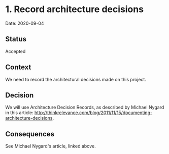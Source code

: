 # 1. Record architecture decisions

Date: 2020-09-04

## Status

Accepted

## Context

We need to record the architectural decisions made on this project.

## Decision

We will use Architecture Decision Records, as described by Michael Nygard in this article: http://thinkrelevance.com/blog/2011/11/15/documenting-architecture-decisions.

## Consequences

See Michael Nygard's article, linked above.